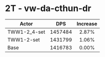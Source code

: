 # 2T - vw-da-cthun-dr
| Actor | DPS | Increase |
|---|:---:|:---:|
|TWW1-2_4-set|1457484|2.87%|
|TWW1-2-set|1431799|1.06%|
|Base|1416783|0.00%|
